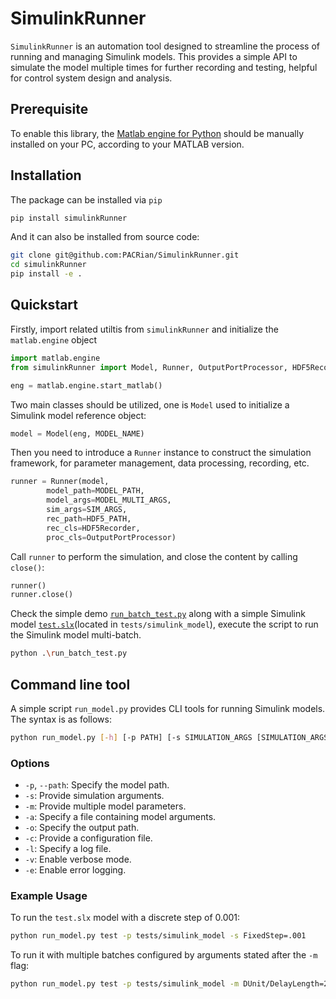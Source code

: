 # SimulinkRunner
`SimulinkRunner` is an automation tool designed to streamline the process of running and managing Simulink models. This provides a simple API to simulate the model multiple times for further recording and testing, helpful for control system design and analysis.

## Prerequisite
To enable this library, the [Matlab engine for Python](https://github.com/mathworks/matlab-engine-for-python) should be manually installed on your PC, according to your MATLAB version.

## Installation
The package can be installed via `pip`
```sh
pip install simulinkRunner
```
And it can also be installed from source code:
```sh
git clone git@github.com:PACRian/SimulinkRunner.git
cd simulinkRunner
pip install -e .
```

## Quickstart
Firstly, import related utiltis from `simulinkRunner` and initialize the `matlab.engine` object
```python
import matlab.engine
from simulinkRunner import Model, Runner, OutputPortProcessor, HDF5Recorder

eng = matlab.engine.start_matlab()
``` 

Two main classes should be utilized, one is `Model` used to initialize a Simulink model reference object:
```python
model = Model(eng, MODEL_NAME)
```

Then you need to introduce a `Runner` instance to construct the simulation framework, for parameter management, data processing, recording, etc.
```python
runner = Runner(model, 
        model_path=MODEL_PATH,
        model_args=MODEL_MULTI_ARGS,
        sim_args=SIM_ARGS,
        rec_path=HDF5_PATH,
        rec_cls=HDF5Recorder,
        proc_cls=OutputPortProcessor)
```
Call `runner` to perform the simulation, and close the content by calling `close()`:
```python
runner()
runner.close()
```

Check the simple demo [`run_batch_test.py`](https://github.com/PACRian/SimulinkRunner/blob/master/run_batch_test.py) along with a simple Simulink model [`test.slx`](https://github.com/PACRian/SimulinkRunner/tree/master/tests/simulink_model)(located in `tests/simulink_model`), execute the script to run the Simulink model multi-batch.
```bash
python .\run_batch_test.py
```

## Command line tool
A simple script `run_model.py` provides CLI tools for running Simulink models. The syntax is as follows:
```bash
python run_model.py [-h] [-p PATH] [-s SIMULATION_ARGS [SIMULATION_ARGS ...]] [-m MODEL_ARGS [MODEL_ARGS ...]] [-a MODEL_ARGS_FILE] [-o OUTPUT] [-c CONFIG] [-l LOG] [-v] [-e] model
```

### Options
- `-p`, `--path`: Specify the model path.
- `-s`: Provide simulation arguments.
- `-m`: Provide multiple model parameters.
- `-a`: Specify a file containing model arguments.
- `-o`: Specify the output path.
- `-c`: Provide a configuration file.
- `-l`: Specify a log file.
- `-v`: Enable verbose mode.
- `-e`: Enable error logging.

### Example Usage
To run the `test.slx` model with a discrete step of 0.001:
```bash
python run_model.py test -p tests/simulink_model -s FixedStep=.001
```
To run it with multiple batches configured by arguments stated after the `-m` flag:
```bash
python run_model.py test -p tests/simulink_model -m DUnit/DelayLength=2 oGain/Gain=2 1 dGain/Gain=2 3 4 -s FixedStep=.001 -v
```